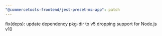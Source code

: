```yaml
---
"@commercetools-frontend/jest-preset-mc-app": patch
---
```


fix(deps): update dependency pkg-dir to v5 dropping support for Node.js v10
